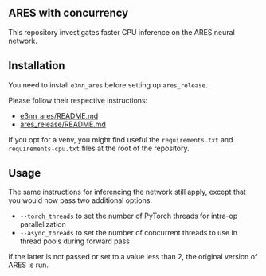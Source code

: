 ARES with concurrency
---------------------

This repository investigates faster CPU inference on the ARES neural network.

## Installation

You need to install `e3nn_ares` before setting up `ares_release`.

Please follow their respective instructions:
- [e3nn_ares/README.md](e3nn_ares/README.md)
- [ares_release/README.md](ares_release/README.md)

If you opt for a venv, you might find useful the `requirements.txt` and
`requirements-cpu.txt` files at the root of the repository.

## Usage

The same instructions for inferencing the network still apply, except that
you would now pass two additional options:
- `--torch_threads` to set the number of PyTorch threads for intra-op parallelization
- `--async_threads` to set the number of concurrent threads to use in thread pools during forward pass

If the latter is not passed or set to a value less than 2, the original version of ARES is run.
